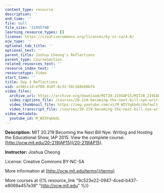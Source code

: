 ```yaml
---
content_type: resource
description: ''
end_time: ''
file: null
file_size: '21955748'
learning_resource_types: []
license: https://creativecommons.org/licenses/by-nc-sa/4.0/
ocw_type: ''
optional_tab_title: ''
optional_text: ''
parent_title: Joshua Cheong's Reflections
parent_type: CourseSection
related_resources_text: ''
resource_index_text: ''
resourcetype: Video
start_time: ''
title: Day 3 Reflections
uid: ac60cc1d-ef08-910f-8c33-50c168eb6bf4
video_files:
  archive_url: https://archive.org/download/MIT20.219IAP15/MIT20_219IAP15_JC_D03_Reflections_360p.mp4
  video_captions_file: /courses/20-219-becoming-the-next-bill-nye-writing-and-hosting-the-educational-show-january-iap-2015/95a02574bd5b55b79c15c7bb90074701_M_WIXYqkbdc.vtt
  video_thumbnail_file: https://img.youtube.com/vi/M_WIXYqkbdc/default.jpg
  video_transcript_file: /courses/20-219-becoming-the-next-bill-nye-writing-and-hosting-the-educational-show-january-iap-2015/b3e9e62bce0ce9212019e7ab43735cd6_M_WIXYqkbdc.pdf
video_metadata:
  youtube_id: M_WIXYqkbdc
---
```


**Description:** MIT 20.219 Becoming the Next Bill Nye: Writing and Hosting the Educational Show, IAP 2015. View the complete course: [http://ocw.mit.edu/20-219IAP15](/20-219IAP15).

**Instructor:** Joshua Cheong

License: Creative Commons BY-NC-SA

More information at [http://ocw.mit.edu/terms](/terms)

More courses at {{% resource_link "9c523e22-0947-4ced-b437-e8069a457e38" "http://ocw.mit.edu" %}}

